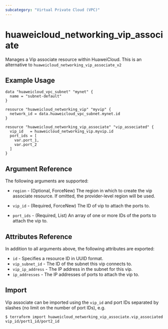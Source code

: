 ```yaml
---
subcategory: "Virtual Private Cloud (VPC)"
---
```


# huaweicloud_networking_vip_associate

Manages a Vip associate resource within HuaweiCloud. This is an alternative to `huaweicloud_networking_vip_associate_v2`

## Example Usage

```hcl
data "huaweicloud_vpc_subnet" "mynet" {
  name = "subnet-default"
}

resource "huaweicloud_networking_vip" "myvip" {
  network_id = data.huaweicloud_vpc_subnet.mynet.id
}

resource "huaweicloud_networking_vip_associate" "vip_associated" {
  vip_id   = huaweicloud_networking_vip.myvip.id
  port_ids = [
    var.port_1,
    var.port_2
  ]
}
```

## Argument Reference

The following arguments are supported:

* `region` - (Optional, ForceNew) The region in which to create the vip associate resource. If omitted, the
  provider-level region will be used.

* `vip_id` - (Required, ForceNew) The ID of vip to attach the ports to.

* `port_ids` - (Required, List) An array of one or more IDs of the ports to attach the vip to.

## Attributes Reference

In addition to all arguments above, the following attributes are exported:

* `id` - Specifies a resource ID in UUID format.
* `vip_subnet_id` - The ID of the subnet this vip connects to.
* `vip_ip_address` - The IP address in the subnet for this vip.
* `ip_addresses` - The IP addresses of ports to attach the vip to.

## Import

Vip associate can be imported using the `vip_id` and port IDs separated by slashes (no limit on the number of
port IDs), e.g.

```
$ terraform import huaweicloud_networking_vip_associate.vip_associated vip_id/port1_id/port2_id
```

